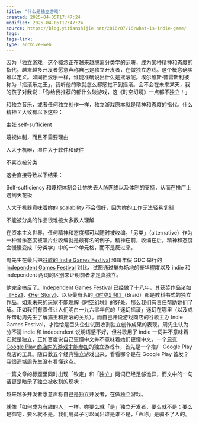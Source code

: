 ```yaml
---
title: "什么是独立游戏"
created: 2025-04-05T17:47:24
modified: 2025-04-05T17:47:24
source: https://blog.yitianshijie.net/2016/07/16/what-is-indie-game/
tags:
tags-link:
type: archive-web
---
```

因为「独立游戏」这个概念正在越来越脱离分类学的范畴，成为某种精神和态度的指代。越来越多开发者愿意声称自己是独立开发者，在做独立游戏。这个概念确实难以定义。如同摇滚乐一样，谁能准确说出什么是摇滚呢。埃尔维斯·普雷斯利被称为「摇滚乐之王」，我听他的歌就怎么都感觉不到摇滚。会不会在未来某天，我的孩子对我说：「你给我推荐的都什么破游戏，这《时空幻境》一点都不独立！」

和独立音乐，或者任何独立创作一样，独立游戏原本就是精神和态度的指代。什么精神？大致有以下这些：

主张 self-sufficient

蔑视体制，而且不需要理由

人大于机器，湿件大于软件和硬件

不喜欢被分类

这会直接导致以下结果：

Self-sufficiency 和蔑视体制会让妳失去人脉网络以及体制的支持，从而在推广上遇到天花板

人大于机器意味着妳的 scalability 不会很好，因为妳的工作无法轻易复制

不能被分类的作品很难被大多数人理解

在资本主义世界，任何精神和态度都可以随时被收编。「另类」（alternative）作为一种音乐态度被唱片业收编就是最有名的例子。精神在前，收编在后。精神和态度会慢慢变成「分类学」中的一个单元格，而不是反过来。

周先生在最后把[谷歌的 Indie Games Festival](https://events.withgoogle.com/google-play-indie-game-festival/) 和每年假 GDC 举行的 [Independent Games Festival](https://en.wikipedia.org/wiki/Independent_Games_Festival) 对比，试图通过举办场地的豪华程度以及 indie 和 independent 两词的区别来证明前者才是真独立。

他完全搞反了。Independent Games Festival 已经做了十八年，其获奖作品诸如[《FEZ》](http://www.fezgame.com/)、[《Her Story》](http://www.herstorygame.com/)、以及最有名的[《时空幻境》](http://braid-game.com/)（Braid）都是教科书式的独立作品。如果未来的玩家不能理解《时空幻境》的好处，那么我们有责任帮助她们了解。正如我们有责任让人们明白一九六零年代的「迷幻摇滚」迷幻在哪里（以及或许帮助周先生了解猫王和摇滚的关系）。而自己开设游戏商店的谷歌主办 Indie Games Festival，才恰恰是巨头企业试图收割独立创作成果的表现。周先生认为分不清 indie 和 independent 说明语感不好，但谷歌用了 indie 一词并不意味着它就是独立，正如百度说自己更懂中文并不意味着她们更懂中文。一个[只有 Google Play 商店内的游戏才能参加](https://docs.google.com/forms/d/e/1FAIpQLSduaM998L0WXm_4znsZjHX5-unZLBChNXHuCHbTlWuAcmMNmQ/viewform?fbzx=6932505136114408000)的独立游戏节，首先是一个推广 Google Play 商店的工具。随口数五个经典独立游戏出来，看看哪个是在 Google Play 首发？我很遗憾周先生没有看懂这点。

一篇文章的标题里同时出现「钦定」和「独立」两词已经足够诡异，而文中的一句话更是暗示了独立被收割的现状：

>

越来越多开发者愿意声称自己是独立开发者，在做独立游戏。

就像「如何成为有趣的人」一样。妳要么就「是」独立开发者，要么就不是；要么是御宅，要么就不是。我们用鼻子可以闻出谁是谁不是，「声称」是骗不了人的。